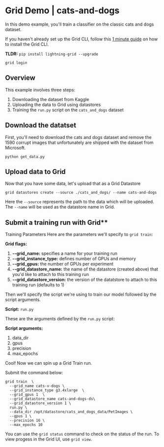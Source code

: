 # Grid Demo | cats-and-dogs
In this demo example, you'll train a classifier on the classic cats and dogs dataset. 

If you haven't already set up the Grid CLI, follow this [1 minute guide](https://app.gitbook.com/@grid-ai/s/grid-cli/start-here/typical-workflow-cli-user#step-0-install-the-grid-cli) on how to install the Grid CLI.

**TLDR:** 
`pip install lightning-grid --upgrade`

`grid login`

## Overview 
This example involves three steps: 
1. Downloading the dataset from Kaggle
2. Uploading the data to Grid using datastores
3. Training the `run.py` script on the `cats_and_dogs` dataset

## Download the datatset
First, you'll need to download the cats and dogs dataset and remove the 1590 corrupt images that unfortunately are shipped with the dataset from Microsoft.

```
python get_data.py
```
## Upload data to Grid
Now that you have some data, let's upload that as a Grid Datastore

```
grid datastores create --source ./cats_and_dogs/ --name cats-and-dogs
```

Here the `--source` represents the path to the data which will be uploaded. The `--name` will be used as the datastore name in Grid. 

## Submit a training run with Grid**

Training Parameters
Here are the parameters we'll specify to `grid train`:

**Grid flags:**
1. **--grid_name:** specifies a name for your training run
2. **--grid_instance_type:** defines number of GPUs and memory
3. **--grid_gpus:** the number of GPUs per experiment
4. **--grid_datastore_name:** the name of the datastore (created above) that you'd like to attach to this training run
5. **--grid_datastore_version:** the version of the datatstore to attach to this training run (defaults to 1)

Then we'll specify the script we're using to train our model followed by the script arguments. 

**Script:** `run.py`

These are the arguments defined by the `run.py` script:

**Script arguments:**
1. data_dir
2. gpus
3. precision
4. max_epochs

Cool! Now we can spin up a Grid Train run.

Submit the command below: 

```
grid train  \
  --grid_name cats-v-dogs \
  --grid_instance_type g3.4xlarge  \
  --grid_gpus 1  \
  --grid_datastore_name cats-and-dogs-ds\
  --grid_datastore_version 1 \
  run.py \
  --data_dir /opt/datastore/cats_and_dogs_data/PetImages \
  --gpus 1 \
  --precision 16 \
  --max_epochs 10
```
You can use the `grid status` command to check on the status of the run. To view progess in the Grid UI, use `grid view`. 
